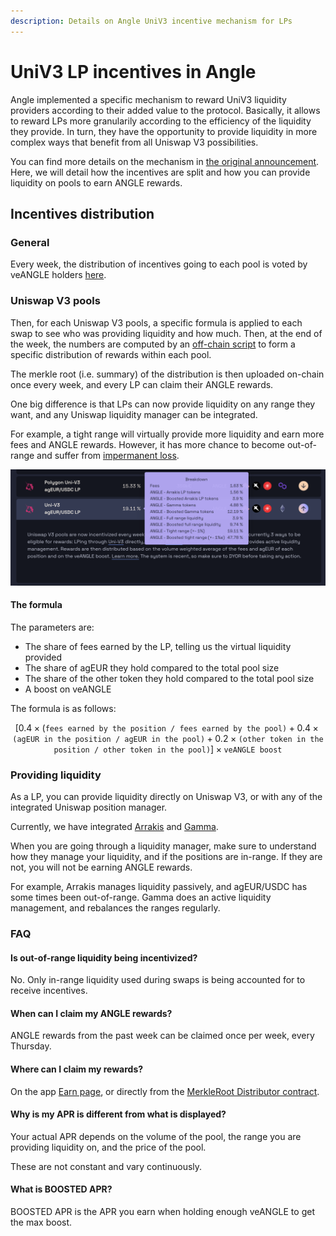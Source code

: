 ```yaml
---
description: Details on Angle UniV3 incentive mechanism for LPs
---
```


# UniV3 LP incentives in Angle

Angle implemented a specific mechanism to reward UniV3 liquidity providers according to their added value to the protocol. Basically, it allows to reward LPs more granularily according to the efficiency of the liquidity they provide. In turn, they have the opportunity to provide liquidity in more complex ways that benefit from all Uniswap V3 possibilities.

You can find more details on the mechanism in [the original announcement](https://blog.angle.money/a-new-incentivization-mechanism-for-uniswap-v3-liquidity-8ce32fa611b1). Here, we will detail how the incentives are split and how you can provide liquidity on pools to earn ANGLE rewards.

## Incentives distribution

### General

Every week, the distribution of incentives going to each pool is voted by veANGLE holders [here](https://app.angle.money/#/gauge).

### Uniswap V3 pools

Then, for each Uniswap V3 pools, a specific formula is applied to each swap to see who was providing liquidity and how much. Then, at the end of the week, the numbers are computed by an [off-chain script](https://gist.github.com/Picodes/0b738ec92f7bd72ec6e77ffdf5d1c5e2) to form a specific distribution of rewards within each pool.

The merkle root (i.e. summary) of the distribution is then uploaded on-chain once every week, and every LP can claim their ANGLE rewards.

One big difference is that LPs can now provide liquidity on any range they want, and any Uniswap liquidity manager can be integrated.

For example, a tight range will virtually provide more liquidity and earn more fees and ANGLE rewards. However, it has more chance to become out-of-range and suffer from [impermanent loss](https://www.youtube.com/watch?v=8XJ1MSTEuU0).

![UniV3 LP on Angle](./../../.gitbook/assets/uniV3-lp.png)

#### The formula

The parameters are:

- The share of fees earned by the LP, telling us the virtual liquidity provided
- The share of agEUR they hold compared to the total pool size
- The share of the other token they hold compared to the total pool size
- A boost on veANGLE

The formula is as follows:

$$
[0.4 \times(\texttt{fees earned by the position / fees earned by the pool)}+ 0.4 \times
\texttt{(agEUR in the position / agEUR in the pool)}+ 0.2 \times \texttt{(other token in the position / other token in the pool)}] \times \texttt{veANGLE boost}
$$

### Providing liquidity

As a LP, you can provide liquidity directly on Uniswap V3, or with any of the integrated Uniswap position manager.

Currently, we have integrated [Arrakis](https://www.arrakis.finance/) and [Gamma](https://www.gamma.xyz/).

When you are going through a liquidity manager, make sure to understand how they manage your liquidity, and if the positions are in-range. If they are not, you will not be earning ANGLE rewards.

For example, Arrakis manages liquidity passively, and agEUR/USDC has some times been out-of-range. Gamma does an active liquidity management, and rebalances the ranges regularly.

### FAQ

#### Is out-of-range liquidity being incentivized?

No. Only in-range liquidity used during swaps is being accounted for to receive incentives.

#### When can I claim my ANGLE rewards?

ANGLE rewards from the past week can be claimed once per week, every Thursday.

#### Where can I claim my rewards?

On the app [Earn page](https://app.angle.money/#/earn), or directly from the [MerkleRoot Distributor contract](https://etherscan.io/address/0x5a93D504604fB57E15b0d73733DDc86301Dde2f1).

#### Why is my APR is different from what is displayed?

Your actual APR depends on the volume of the pool, the range you are providing liquidity on, and the price of the pool.

These are not constant and vary continuously.

#### What is BOOSTED APR?

BOOSTED APR is the APR you earn when holding enough veANGLE to get the max boost.
